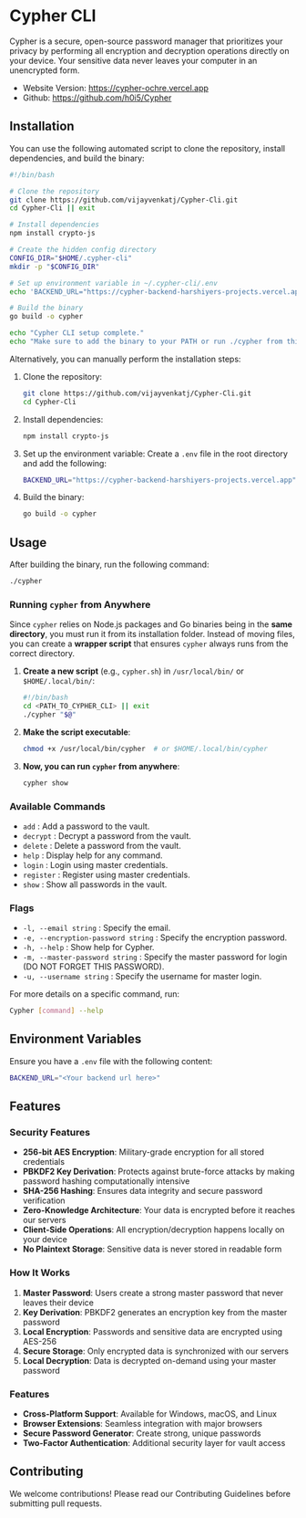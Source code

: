 # Cypher CLI

Cypher is a secure, open-source password manager that prioritizes your privacy by performing all encryption and decryption operations directly on your device. Your sensitive data never leaves your computer in an unencrypted form.

- Website Version: https://cypher-ochre.vercel.app
- Github: https://github.com/h0i5/Cypher

## Installation

You can use the following automated script to clone the repository, install dependencies, and build the binary:

```sh
#!/bin/bash

# Clone the repository
git clone https://github.com/vijayvenkatj/Cypher-Cli.git
cd Cypher-Cli || exit

# Install dependencies
npm install crypto-js

# Create the hidden config directory
CONFIG_DIR="$HOME/.cypher-cli"
mkdir -p "$CONFIG_DIR"

# Set up environment variable in ~/.cypher-cli/.env
echo 'BACKEND_URL="https://cypher-backend-harshiyers-projects.vercel.app"' > "$CONFIG_DIR/.env"

# Build the binary
go build -o cypher

echo "Cypher CLI setup complete."
echo "Make sure to add the binary to your PATH or run ./cypher from this directory."

```

Alternatively, you can manually perform the installation steps:

1. Clone the repository:
   ```sh
   git clone https://github.com/vijayvenkatj/Cypher-Cli.git
   cd Cypher-Cli
   ```

2. Install dependencies:
   ```sh
   npm install crypto-js
   ```

3. Set up the environment variable:
   Create a `.env` file in the root directory and add the following:
   ```sh
   BACKEND_URL="https://cypher-backend-harshiyers-projects.vercel.app"
   ```

4. Build the binary:
   ```sh
   go build -o cypher
   ```

## Usage

After building the binary, run the following command:
```sh
./cypher
```

### Running `cypher` from Anywhere

Since `cypher` relies on Node.js packages and Go binaries being in the **same directory**, you must run it from its installation folder. Instead of moving files, you can create a **wrapper script** that ensures `cypher` always runs from the correct directory.

1. **Create a new script** (e.g., `cypher.sh`) in `/usr/local/bin/` or `$HOME/.local/bin/`:

   ```bash
   #!/bin/bash
   cd <PATH_TO_CYPHER_CLI> || exit
   ./cypher "$@"
   ```

2. **Make the script executable**:

   ```bash
   chmod +x /usr/local/bin/cypher  # or $HOME/.local/bin/cypher
   ```

3. **Now, you can run `cypher` from anywhere**:

   ```bash
   cypher show
   ```

### Available Commands

- `add`         : Add a password to the vault.
- `decrypt`     : Decrypt a password from the vault.
- `delete`      : Delete a password from the vault.
- `help`        : Display help for any command.
- `login`       : Login using master credentials.
- `register`    : Register using master credentials.
- `show`        : Show all passwords in the vault.

### Flags

- `-l, --email string`                 : Specify the email.
- `-e, --encryption-password string`   : Specify the encryption password.
- `-h, --help`                         : Show help for Cypher.
- `-m, --master-password string`       : Specify the master password for login (DO NOT FORGET THIS PASSWORD).
- `-u, --username string`              : Specify the username for master login.

For more details on a specific command, run:
```sh
Cypher [command] --help
```

## Environment Variables

Ensure you have a `.env` file with the following content:
```sh
BACKEND_URL="<Your backend url here>"
```

## Features

### Security Features

- **256-bit AES Encryption**: Military-grade encryption for all stored credentials
- **PBKDF2 Key Derivation**: Protects against brute-force attacks by making password hashing computationally intensive
- **SHA-256 Hashing**: Ensures data integrity and secure password verification
- **Zero-Knowledge Architecture**: Your data is encrypted before it reaches our servers
- **Client-Side Operations**: All encryption/decryption happens locally on your device
- **No Plaintext Storage**: Sensitive data is never stored in readable form

### How It Works

1. **Master Password**: Users create a strong master password that never leaves their device
2. **Key Derivation**: PBKDF2 generates an encryption key from the master password
3. **Local Encryption**: Passwords and sensitive data are encrypted using AES-256
4. **Secure Storage**: Only encrypted data is synchronized with our servers
5. **Local Decryption**: Data is decrypted on-demand using your master password

### Features

- **Cross-Platform Support**: Available for Windows, macOS, and Linux
- **Browser Extensions**: Seamless integration with major browsers
- **Secure Password Generator**: Create strong, unique passwords
- **Two-Factor Authentication**: Additional security layer for vault access

## Contributing

We welcome contributions! Please read our Contributing Guidelines before submitting pull requests.
